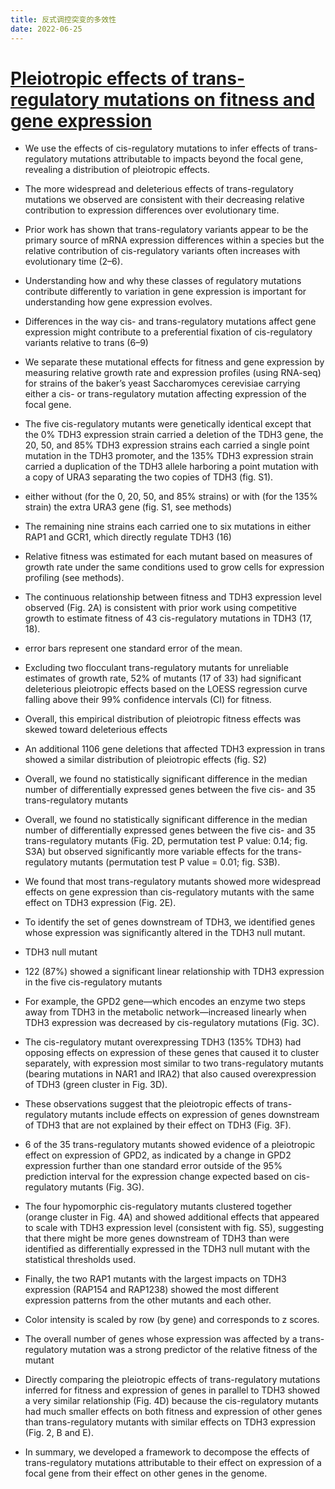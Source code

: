 ```yaml
---
title: 反式调控突变的多效性
date: 2022-06-25
---
```

# [Pleiotropic effects of trans-regulatory mutations on fitness and gene expression](https://www.science.org/doi/full/10.1126/science.abj7185)

  

* We use the effects of cis-regulatory mutations to infer effects of trans-regulatory mutations attributable to impacts beyond the focal gene, revealing a distribution of pleiotropic effects.

  

* The more widespread and deleterious effects of trans-regulatory mutations we observed are consistent with their decreasing relative contribution to expression differences over evolutionary time.

  

* Prior work has shown that trans-regulatory variants appear to be the primary source of mRNA expression differences within a species but the relative contribution of cis-regulatory variants often increases with evolutionary time (2–6).

  

* Understanding how and why these classes of regulatory mutations contribute differently to variation in gene expression is important for understanding how gene expression evolves.

  

* Differences in the way cis- and trans-regulatory mutations affect gene expression might contribute to a preferential fixation of cis-regulatory variants relative to trans (6–9)

  

* We separate these mutational effects for fitness and gene expression by measuring relative growth rate and expression profiles (using RNA-seq) for strains of the baker’s yeast Saccharomyces cerevisiae carrying either a cis- or trans-regulatory mutation affecting expression of the focal gene.

  

* The five cis-regulatory mutants were genetically identical except that the 0% TDH3 expression strain carried a deletion of the TDH3 gene, the 20, 50, and 85% TDH3 expression strains each carried a single point mutation in the TDH3 promoter, and the 135% TDH3 expression strain carried a duplication of the TDH3 allele harboring a point mutation with a copy of URA3 separating the two copies of TDH3 (fig. S1).

  

* either without (for the 0, 20, 50, and 85% strains) or with (for the 135% strain) the extra URA3 gene (fig. S1, see methods)

  

* The remaining nine strains each carried one to six mutations in either RAP1 and GCR1, which directly regulate TDH3 (16)

  

* Relative fitness was estimated for each mutant based on measures of growth rate under the same conditions used to grow cells for expression profiling (see methods).

  

* The continuous relationship between fitness and TDH3 expression level observed (Fig. 2A) is consistent with prior work using competitive growth to estimate fitness of 43 cis-regulatory mutations in TDH3 (17, 18).

  

* error bars represent one standard error of the mean.

  

* Excluding two flocculant trans-regulatory mutants for unreliable estimates of growth rate, 52% of mutants (17 of 33) had significant deleterious pleiotropic effects based on the LOESS regression curve falling above their 99% confidence intervals (CI) for fitness.

  

* Overall, this empirical distribution of pleiotropic fitness effects was skewed toward deleterious effects

  

* An additional 1106 gene deletions that affected TDH3 expression in trans showed a similar distribution of pleiotropic effects (fig. S2)

  

* Overall, we found no statistically significant difference in the median number of differentially expressed genes between the five cis- and 35 trans-regulatory mutants

  

* Overall, we found no statistically significant difference in the median number of differentially expressed genes between the five cis- and 35 trans-regulatory mutants (Fig. 2D, permutation test P value: 0.14; fig. S3A) but observed significantly more variable effects for the trans-regulatory mutants (permutation test P value = 0.01; fig. S3B).

  

* We found that most trans-regulatory mutants showed more widespread effects on gene expression than cis-regulatory mutants with the same effect on TDH3 expression (Fig. 2E).

  

* To identify the set of genes downstream of TDH3, we identified genes whose expression was significantly altered in the TDH3 null mutant.

  

* TDH3 null mutant

  

* 122 (87%) showed a significant linear relationship with TDH3 expression in the five cis-regulatory mutants

  

* For example, the GPD2 gene—which encodes an enzyme two steps away from TDH3 in the metabolic network—increased linearly when TDH3 expression was decreased by cis-regulatory mutations (Fig. 3C).

  

* The cis-regulatory mutant overexpressing TDH3 (135% TDH3) had opposing effects on expression of these genes that caused it to cluster separately, with expression most similar to two trans-regulatory mutants (bearing mutations in NAR1 and IRA2) that also caused overexpression of TDH3 (green cluster in Fig. 3D).

  

* These observations suggest that the pleiotropic effects of trans-regulatory mutants include effects on expression of genes downstream of TDH3 that are not explained by their effect on TDH3 (Fig. 3F).

  

* 6 of the 35 trans-regulatory mutants showed evidence of a pleiotropic effect on expression of GPD2, as indicated by a change in GPD2 expression further than one standard error outside of the 95% prediction interval for the expression change expected based on cis-regulatory mutants (Fig. 3G).

  

* The four hypomorphic cis-regulatory mutants clustered together (orange cluster in Fig. 4A) and showed additional effects that appeared to scale with TDH3 expression level (consistent with fig. S5), suggesting that there might be more genes downstream of TDH3 than were identified as differentially expressed in the TDH3 null mutant with the statistical thresholds used.

  

* Finally, the two RAP1 mutants with the largest impacts on TDH3 expression (RAP154 and RAP1238) showed the most different expression patterns from the other mutants and each other.

  

* Color intensity is scaled by row (by gene) and corresponds to z scores.

  

* The overall number of genes whose expression was affected by a trans-regulatory mutation was a strong predictor of the relative fitness of the mutant

  

* Directly comparing the pleiotropic effects of trans-regulatory mutations inferred for fitness and expression of genes in parallel to TDH3 showed a very similar relationship (Fig. 4D) because the cis-regulatory mutants had much smaller effects on both fitness and expression of other genes than trans-regulatory mutants with similar effects on TDH3 expression (Fig. 2, B and E).

  

* In summary, we developed a framework to decompose the effects of trans-regulatory mutations attributable to their effect on expression of a focal gene from their effect on other genes in the genome.

  

